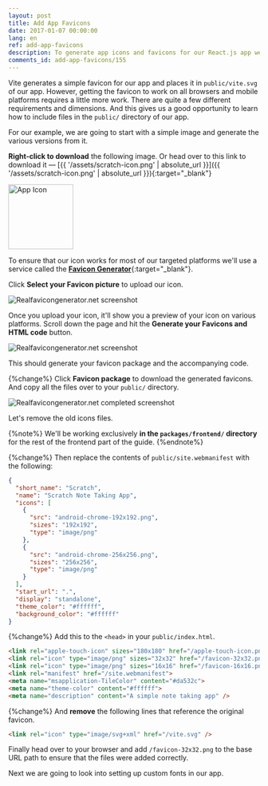 ```yaml
---
layout: post
title: Add App Favicons
date: 2017-01-07 00:00:00
lang: en
ref: add-app-favicons
description: To generate app icons and favicons for our React.js app we will use the Realfavicongenerator.net service. This will replace the default favicon that the Vite React template comes with.
comments_id: add-app-favicons/155
---
```


Vite generates a simple favicon for our app and places it in `public/vite.svg` of our app. However, getting the favicon to work on all browsers and mobile platforms requires a little more work. There are quite a few different requirements and dimensions. And this gives us a good opportunity to learn how to include files in the `public/` directory of our app.

For our example, we are going to start with a simple image and generate the various versions from it.

**Right-click to download** the following image. Or head over to this link to download it — [{{ '/assets/scratch-icon.png' | absolute_url }}]({{ '/assets/scratch-icon.png' | absolute_url }}){:target="_blank"}

<img alt="App Icon" width="130" height="130" src="/assets/scratch-icon.png" />

To ensure that our icon works for most of our targeted platforms we'll use a service called the [**Favicon Generator**](http://realfavicongenerator.net){:target="_blank"}.

Click **Select your Favicon picture** to upload our icon.

![Realfavicongenerator.net screenshot](/assets/realfavicongenerator.png)

Once you upload your icon, it'll show you a preview of your icon on various platforms. Scroll down the page and hit the **Generate your Favicons and HTML code** button.

![Realfavicongenerator.net screenshot](/assets/realfavicongenerator-generate.png)

This should generate your favicon package and the accompanying code.

{%change%} Click **Favicon package** to download the generated favicons. And copy all the files over to your `public/` directory.

![Realfavicongenerator.net completed screenshot](/assets/realfavicongenerator-completed.png)

Let's remove the old icons files.

{%note%}
We'll be working exclusively **in the `packages/frontend/` directory** for the rest of the frontend part of the guide.
{%endnote%}

{%change%} Then replace the contents of `public/site.webmanifest` with the following:

```json
{
  "short_name": "Scratch",
  "name": "Scratch Note Taking App",
  "icons": [
    {
      "src": "android-chrome-192x192.png",
      "sizes": "192x192",
      "type": "image/png"
    },
    {
      "src": "android-chrome-256x256.png",
      "sizes": "256x256",
      "type": "image/png"
    }
  ],
  "start_url": ".",
  "display": "standalone",
  "theme_color": "#ffffff",
  "background_color": "#ffffff"
}
```

{%change%} Add this to the `<head>` in your `public/index.html`.

```html
<link rel="apple-touch-icon" sizes="180x180" href="/apple-touch-icon.png">
<link rel="icon" type="image/png" sizes="32x32" href="/favicon-32x32.png">
<link rel="icon" type="image/png" sizes="16x16" href="/favicon-16x16.png">
<link rel="manifest" href="/site.webmanifest">
<meta name="msapplication-TileColor" content="#da532c">
<meta name="theme-color" content="#ffffff">
<meta name="description" content="A simple note taking app" />
```

{%change%} And **remove** the following lines that reference the original favicon.

```html
<link rel="icon" type="image/svg+xml" href="/vite.svg" />
```

Finally head over to your browser and add `/favicon-32x32.png` to the base URL path to ensure that the files were added correctly.

Next we are going to look into setting up custom fonts in our app.

